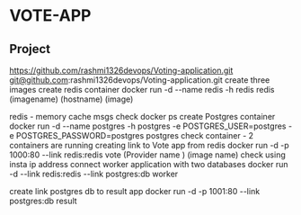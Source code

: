 # VOTE-APP
Project
-------
https://github.com/rashmi1326devops/Voting-application.git
git@github.com:rashmi1326devops/Voting-application.git
create three images
create redis container
 docker run -d --name redis -h redis redis
               (imagename)     (hostname)  (image)

redis - memory cache msgs
check docker ps
create Postgres container
 docker run -d --name postgres -h postgres -e POSTGRES_USER=postgres -e POSTGRES_PASSWORD=postgres postgres
check container - 2 containers are running
creating link to Vote app from redis
docker run -d -p 1000:80 --link redis:redis vote 
                                      (Provider name ) (image name)
check using insta ip address
connect worker application with two databases
 docker run -d --link redis:redis --link postgres:db worker

create link postgres db to result app
 docker run -d -p 1001:80 --link postgres:db result

